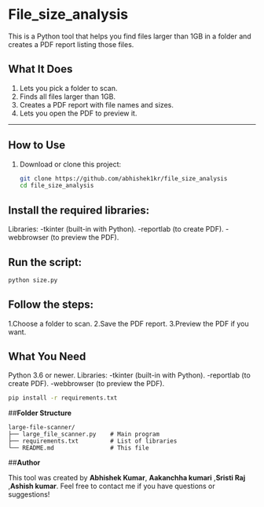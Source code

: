 # **File_size_analysis**

This is a Python tool that helps you find files larger than 1GB in a folder and creates a PDF report listing those files.

## **What It Does**
1. Lets you pick a folder to scan.
2. Finds all files larger than 1GB.
3. Creates a PDF report with file names and sizes.
4. Lets you open the PDF to preview it.

---

## **How to Use**
1. Download or clone this project:
   ```bash
   git clone https://github.com/abhishek1kr/file_size_analysis
   cd file_size_analysis

## **Install the required libraries:**
Libraries: -tkinter (built-in with Python).
-reportlab (to create PDF).
-webbrowser (to preview the PDF).

## **Run the script:**
```bash
python size.py
```
## Follow the steps:
   1.Choose a folder to scan.
   2.Save the PDF report.
   3.Preview the PDF if you want.
   
## **What You Need**

Python 3.6 or newer.
Libraries:
    -tkinter (built-in with Python).
    -reportlab (to create PDF).
    -webbrowser (to preview the PDF).
    
```bash
pip install -r requirements.txt
```
##**Folder Structure**
```
large-file-scanner/
├── large_file_scanner.py    # Main program
├── requirements.txt         # List of libraries
└── README.md                # This file
```

##**Author**

This tool was created by **Abhishek Kumar**, **Aakanchha kumari** ,**Sristi Raj** ,**Ashish kumar**.
Feel free to contact me if you have questions or suggestions!

   

   



